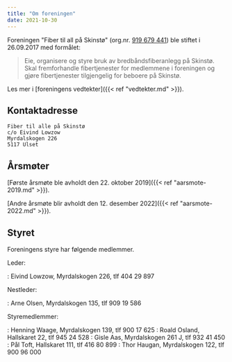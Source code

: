 ```yaml
---
title: "Om foreningen"
date: 2021-10-30
---
```


Foreningen "Fiber til all på Skinstø" (org.nr. [919 679 441](https://w2.brreg.no/enhet/sok/detalj.jsp?orgnr=919679441)) ble stiftet i 26.09.2017
med formålet:

> Eie, organisere og styre bruk av
> bredbåndsfiberanlegg på Skinstø.
> Skal fremforhandle fibertjenester
> for medlemmene i foreningen og
> gjøre fibertjenester tilgjengelig
> for beboere på Skinstø.

Les mer i [foreningens vedtekter]({{< ref "vedtekter.md" >}}).

## Kontaktadresse

    Fiber til alle på Skinstø
    c/o Eivind Lowzow
    Myrdalskogen 226
    5117 Ulset

## Årsmøter

[Første årsmøte ble avholdt den 22. oktober 2019]({{< ref "aarsmote-2019.md" >}}).

[Andre årsmøte blir avholdt den 12. desember 2022]({{< ref "aarsmote-2022.md" >}}).


## Styret

Foreningens styre har følgende medlemmer.

Leder:

: Eivind Lowzow, Myrdalskogen 226, tlf 404 29 897

Nestleder:

: Arne Olsen, Myrdalskogen 135, tlf 909 19 586

Styremedlemmer:

: Henning Waage, Myrdalskogen 139, tlf 900 17 625
: Roald Osland, Hallskaret 22, tlf 945 24 528
: Gisle Aas, Myrdalskogen 261 J, tlf 932 41 450
: Pål Toft, Hallskaret 111, tlf 416 80 899
: Thor Haugan, Myrdalskogen 122, tlf 900 96 000
